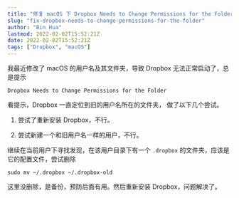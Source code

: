 ```yaml
---
title: "修复 macOS 下 Dropbox Needs to Change Permissions for the Folder 的问题"
slug: "fix-dropbox-needs-to-change-permissions-for-the-folder"
author: "Bin Hua"
lastmod: 2022-02-02T15:52:21Z
date: 2022-02-02T15:52:21Z
tags: ["Dropbox", "macOS"]
---
```


我最近修改了 macOS 的用户名及其文件夹，导致 Dropbox 无法正常启动了，总是提示

```
Dropbox Needs to Change Permissions for the Folder
```

看提示，Dropbox 一直定位到旧的用户名所在的文件夹， 做了以下几个尝试。

1. 尝试了重新安装 Dropbox，不行。

2. 尝试新建一个和旧用户名一样的用户，不行。

继续在当前用户下寻找发现，在该用户目录下有一个 `.dropbox` 的文件夹，应该是它的配置文件，尝试删除

```
sudo mv ~/.dropbox ~/.dropbox-old
```

这里没删除，是备份，预防后面有用。然后重新安装 Dropbox，问题解决了。
